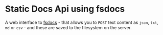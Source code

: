 # Static Docs Api using fsdocs

A web interface to [fsdocs](https://github.com/admataz/fsdocs) - that allows you to `POST` text content as `json`, `txt`, `md` or `csv` - and these are saved to the filesystem on the server. 


